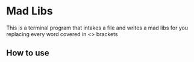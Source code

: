 # Mad Libs

This is a terminal program that intakes a file and writes a mad libs for you replacing every word covered in <> brackets

## How to use
